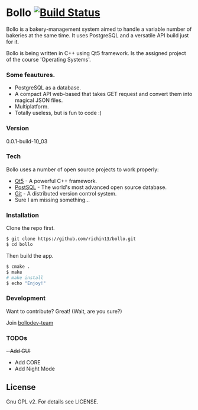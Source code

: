 # Bollo [![Build Status](https://magnum.travis-ci.com/richin13/bollo.svg?token=p369YzepyGqbGJ8VGohq&branch=ajonjoli)](https://magnum.travis-ci.com/richin13/bollo)

Bollo is a bakery-management system aimed to handle a variable number of bakeries at the same time. It uses PostgreSQL and a versatile API build just for it.

Bollo is being written in C++ using Qt5 framework. Is the assigned project of the course 'Operating Systems'.
### Some feautures.
 - PostgreSQL as a database.
 - A compact API web-based that takes GET request and convert them into magical JSON files.
 - Multiplatform.
 - Totally useless, but is fun to code :)

### Version
0.0.1-build-10_03

### Tech

Bollo uses a number of open source projects to work properly:

* [Qt5](https://www.qt.io) - A powerful C++ framework.
* [PostSQL](http://www.postgresql.org/) - The world's most advanced open source database.
* [Git](https://git-scm.com/) - A distributed version control system.
* Sure I am missing something...

### Installation

Clone the repo first.

```sh
$ git clone https://github.com/richin13/bollo.git
$ cd bollo
```
Then build the app. 
```sh
$ cmake .
$ make
# make install
$ echo "Enjoy!"
```

### Development

Want to contribute? Great! (Wait, are you sure?)

Join [bollodev-team](https://bollodev.slack.com/)

### TODOs

 ~~- Add GUI~~
 - Add CORE
 - Add Night Mode

License
----

Gnu GPL v2.
For details see LICENSE.
